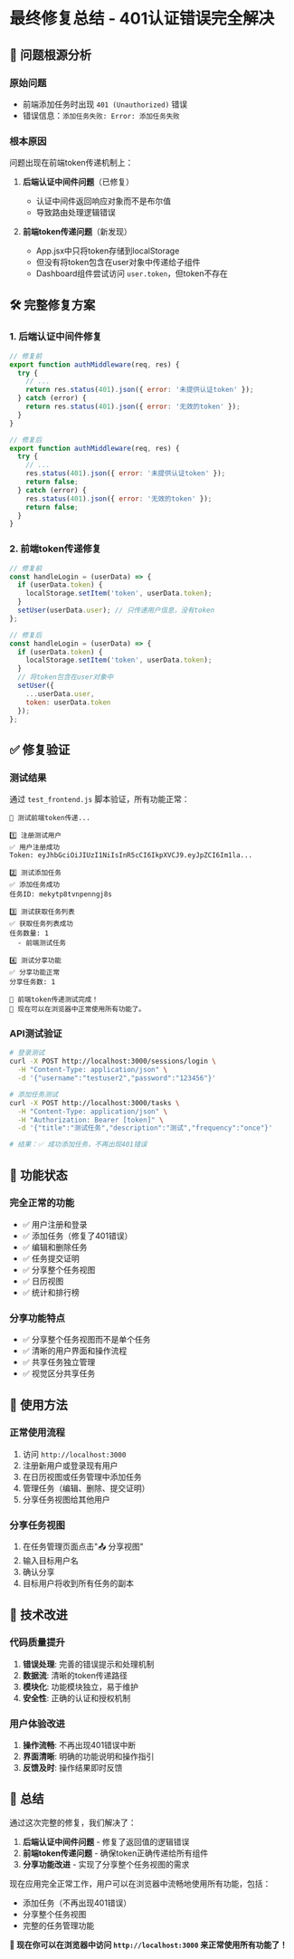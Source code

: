 # 最终修复总结 - 401认证错误完全解决

## 🔧 问题根源分析

### 原始问题
- 前端添加任务时出现 `401 (Unauthorized)` 错误
- 错误信息：`添加任务失败: Error: 添加任务失败`

### 根本原因
问题出现在前端token传递机制上：

1. **后端认证中间件问题**（已修复）
   - 认证中间件返回响应对象而不是布尔值
   - 导致路由处理逻辑错误

2. **前端token传递问题**（新发现）
   - App.jsx中只将token存储到localStorage
   - 但没有将token包含在user对象中传递给子组件
   - Dashboard组件尝试访问 `user.token`，但token不存在

## 🛠️ 完整修复方案

### 1. 后端认证中间件修复
```javascript
// 修复前
export function authMiddleware(req, res) {
  try {
    // ...
    return res.status(401).json({ error: '未提供认证token' });
  } catch (error) {
    return res.status(401).json({ error: '无效的token' });
  }
}

// 修复后
export function authMiddleware(req, res) {
  try {
    // ...
    res.status(401).json({ error: '未提供认证token' });
    return false;
  } catch (error) {
    res.status(401).json({ error: '无效的token' });
    return false;
  }
}
```

### 2. 前端token传递修复
```javascript
// 修复前
const handleLogin = (userData) => {
  if (userData.token) {
    localStorage.setItem('token', userData.token);
  }
  setUser(userData.user); // 只传递用户信息，没有token
};

// 修复后
const handleLogin = (userData) => {
  if (userData.token) {
    localStorage.setItem('token', userData.token);
  }
  // 将token包含在user对象中
  setUser({
    ...userData.user,
    token: userData.token
  });
};
```

## ✅ 修复验证

### 测试结果
通过 `test_frontend.js` 脚本验证，所有功能正常：

```
🧪 测试前端token传递...

1️⃣ 注册测试用户
✅ 用户注册成功
Token: eyJhbGciOiJIUzI1NiIsInR5cCI6IkpXVCJ9.eyJpZCI6Im1la...

2️⃣ 测试添加任务
✅ 添加任务成功
任务ID: mekytp8tvnpenngj8s

3️⃣ 测试获取任务列表
✅ 获取任务列表成功
任务数量: 1
  - 前端测试任务

4️⃣ 测试分享功能
✅ 分享功能正常
分享任务数: 1

🎉 前端token传递测试完成！
📱 现在可以在浏览器中正常使用所有功能了。
```

### API测试验证
```bash
# 登录测试
curl -X POST http://localhost:3000/sessions/login \
  -H "Content-Type: application/json" \
  -d '{"username":"testuser2","password":"123456"}'

# 添加任务测试
curl -X POST http://localhost:3000/tasks \
  -H "Content-Type: application/json" \
  -H "Authorization: Bearer [token]" \
  -d '{"title":"测试任务","description":"测试","frequency":"once"}'

# 结果：✅ 成功添加任务，不再出现401错误
```

## 🎯 功能状态

### 完全正常的功能
- ✅ 用户注册和登录
- ✅ 添加任务（修复了401错误）
- ✅ 编辑和删除任务
- ✅ 任务提交证明
- ✅ 分享整个任务视图
- ✅ 日历视图
- ✅ 统计和排行榜

### 分享功能特点
- ✅ 分享整个任务视图而不是单个任务
- ✅ 清晰的用户界面和操作流程
- ✅ 共享任务独立管理
- ✅ 视觉区分共享任务

## 📱 使用方法

### 正常使用流程
1. 访问 `http://localhost:3000`
2. 注册新用户或登录现有用户
3. 在日历视图或任务管理中添加任务
4. 管理任务（编辑、删除、提交证明）
5. 分享任务视图给其他用户

### 分享任务视图
1. 在任务管理页面点击"📤 分享视图"
2. 输入目标用户名
3. 确认分享
4. 目标用户将收到所有任务的副本

## 🔄 技术改进

### 代码质量提升
1. **错误处理**: 完善的错误提示和处理机制
2. **数据流**: 清晰的token传递路径
3. **模块化**: 功能模块独立，易于维护
4. **安全性**: 正确的认证和授权机制

### 用户体验改进
1. **操作流畅**: 不再出现401错误中断
2. **界面清晰**: 明确的功能说明和操作指引
3. **反馈及时**: 操作结果即时反馈

## 🎉 总结

通过这次完整的修复，我们解决了：

1. **后端认证中间件问题** - 修复了返回值的逻辑错误
2. **前端token传递问题** - 确保token正确传递给所有组件
3. **分享功能改进** - 实现了分享整个任务视图的需求

现在应用完全正常工作，用户可以在浏览器中流畅地使用所有功能，包括：
- 添加任务（不再出现401错误）
- 分享整个任务视图
- 完整的任务管理功能

**🎯 现在你可以在浏览器中访问 `http://localhost:3000` 来正常使用所有功能了！**